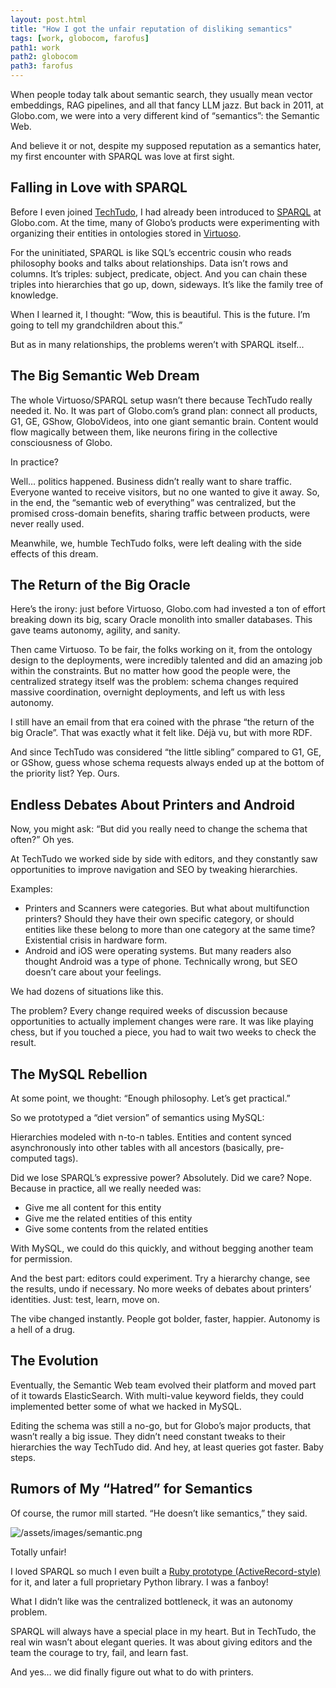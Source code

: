 ```yaml
---
layout: post.html
title: "How I got the unfair reputation of disliking semantics"
tags: [work, globocom, farofus]
path1: work
path2: globocom
path3: farofus
---
```


When people today talk about semantic search, they usually mean vector embeddings, RAG pipelines, and all that fancy LLM jazz. But back in 2011, at Globo.com, we were into a very different kind of “semantics”: the Semantic Web.

And believe it or not, despite my supposed reputation as a semantics hater, my first encounter with SPARQL was love at first sight.

<h2>Falling in Love with SPARQL</h2>

Before I even joined [TechTudo](https://www.techtudo.com.br/), I had already been introduced to [SPARQL](https://jena.apache.org/tutorials/sparql_pt.html) at Globo.com. At the time, many of Globo’s products were experimenting with organizing their entities in ontologies stored in [Virtuoso](https://vos.openlinksw.com/owiki/wiki/VOS).

For the uninitiated, SPARQL is like SQL’s eccentric cousin who reads philosophy books and talks about relationships. Data isn’t rows and columns. It’s triples: subject, predicate, object. And you can chain these triples into hierarchies that go up, down, sideways. It’s like the family tree of knowledge.

When I learned it, I thought: “Wow, this is beautiful. This is the future. I’m going to tell my grandchildren about this.”

But as in many relationships, the problems weren’t with SPARQL itself...

<h2>The Big Semantic Web Dream</h2>

The whole Virtuoso/SPARQL setup wasn’t there because TechTudo really needed it. No. It was part of Globo.com’s grand plan: connect all products, G1, GE, GShow, GloboVideos, into one giant semantic brain. Content would flow magically between them, like neurons firing in the collective consciousness of Globo.

In practice?

Well… politics happened. Business didn’t really want to share traffic. Everyone wanted to receive visitors, but no one wanted to give it away. So, in the end, the “semantic web of everything” was centralized, but the promised cross-domain benefits, sharing traffic between products, were never really used.

Meanwhile, we, humble TechTudo folks, were left dealing with the side effects of this dream.

<h2>The Return of the Big Oracle</h2>

Here’s the irony: just before Virtuoso, Globo.com had invested a ton of effort breaking down its big, scary Oracle monolith into smaller databases. This gave teams autonomy, agility, and sanity.

Then came Virtuoso. To be fair, the folks working on it, from the ontology design to the deployments, were incredibly talented and did an amazing job within the constraints. But no matter how good the people were, the centralized strategy itself was the problem: schema changes required massive coordination, overnight deployments, and left us with less autonomy.

I still have an email from that era coined with the phrase “the return of the big Oracle”. That was exactly what it felt like. Déjà vu, but with more RDF.

And since TechTudo was considered “the little sibling” compared to G1, GE, or GShow, guess whose schema requests always ended up at the bottom of the priority list? Yep. Ours.

<h2>Endless Debates About Printers and Android</h2>

Now, you might ask: “But did you really need to change the schema that often?”
Oh yes.

At TechTudo we worked side by side with editors, and they constantly saw opportunities to improve navigation and SEO by tweaking hierarchies.

Examples:

* Printers and Scanners were categories. But what about multifunction printers? Should they have their own specific category, or should entities like these belong to more than one category at the same time? Existential crisis in hardware form.
* Android and iOS were operating systems. But many readers also thought Android was a type of phone. Technically wrong, but SEO doesn’t care about your feelings.

We had dozens of situations like this.

The problem? Every change required weeks of discussion because opportunities to actually implement changes were rare. It was like playing chess, but if you touched a piece, you had to wait two weeks to check the result.

<h2>The MySQL Rebellion</h2>

At some point, we thought: “Enough philosophy. Let’s get practical.”

So we prototyped a “diet version” of semantics using MySQL:

 Hierarchies modeled with n-to-n tables.
 Entities and content synced asynchronously into other tables with all ancestors (basically, pre-computed tags).

Did we lose SPARQL’s expressive power? Absolutely. Did we care? Nope.
Because in practice, all we really needed was:

* Give me all content for this entity
* Give me the related entities of this entity
* Give some contents from the related entities

With MySQL, we could do this quickly, and without begging another team for permission.

And the best part: editors could experiment. Try a hierarchy change, see the results, undo if necessary. No more weeks of debates about printers’ identities. Just: test, learn, move on.

The vibe changed instantly. People got bolder, faster, happier. Autonomy is a hell of a drug.


<h2>The Evolution</h2>

Eventually, the Semantic Web team evolved their platform and moved part of it towards ElasticSearch. With multi-value keyword fields, they could implemented better some of what we hacked in MySQL.

Editing the schema was still a no-go, but for Globo’s major products, that wasn’t really a big issue. They didn’t need constant tweaks to their hierarchies the way TechTudo did. And hey, at least queries got faster. Baby steps.

<h2>Rumors of My “Hatred” for Semantics</h2>

Of course, the rumor mill started. “He doesn’t like semantics,” they said.

![/assets/images/semantic.png](/assets/images/semantic.png)

Totally unfair!

I loved SPARQL so much I even built a [Ruby prototype (ActiveRecord-style)](https://github.com/timotta/active-semantic) for it, and later a full proprietary Python library. I was a fanboy!

What I didn’t like was the centralized bottleneck, it was an autonomy problem.

SPARQL will always have a special place in my heart. But in TechTudo, the real win wasn’t about elegant queries. It was about giving editors and the team the courage to try, fail, and learn fast.

And yes… we did finally figure out what to do with printers.

